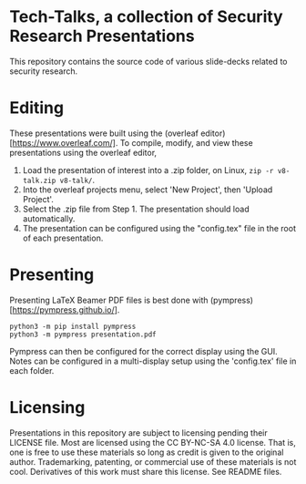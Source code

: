 # Tech-Talks, a collection of Security Research Presentations
This repository contains the source code of various slide-decks related to security research.

# Editing
These presentations were built using the (overleaf editor)[https://www.overleaf.com/]. To compile,
modify, and view these presentations using the overleaf editor,

1. Load the presentation of interest into a .zip folder, on Linux, `zip -r v8-talk.zip v8-talk/`.
2. Into the overleaf projects menu, select 'New Project', then 'Upload Project'.
3. Select the .zip file from Step 1. The presentation should load automatically.
4. The presentation can be configured using the "config.tex" file in the root of each presentation.


# Presenting
Presenting LaTeX Beamer PDF files is best done with (pympress)[https://pympress.github.io/].  

```
python3 -m pip install pympress
python3 -m pympress presentation.pdf
```

Pympress can then be configured for the correct display using the GUI. Notes can be configured
in a multi-display setup using the 'config.tex' file in each folder. 

# Licensing
Presentations in this repository are subject to licensing pending their LICENSE file. Most are
licensed using the CC BY-NC-SA 4.0 license. That is, one is free to use these materials so long
as credit is given to the original author. Trademarking, patenting, or commercial use of these
materials is not cool. Derivatives of this work must share this license. See README files.
